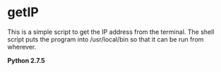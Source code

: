 getIP
=====

This is a simple script to get the IP address from the terminal.
The shell script puts the program into /usr/local/bin so that it can be run from wherever.

**Python 2.7.5**
